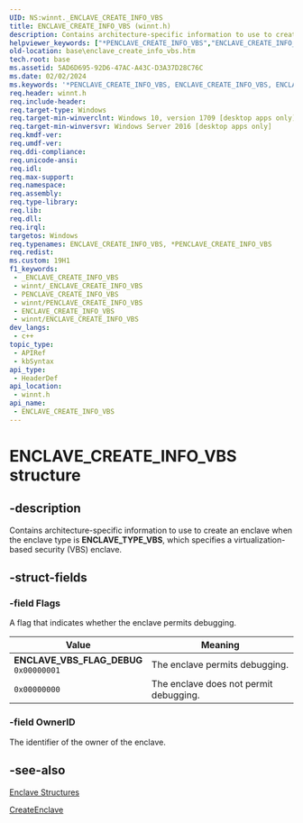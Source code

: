 ```yaml
---
UID: NS:winnt._ENCLAVE_CREATE_INFO_VBS
title: ENCLAVE_CREATE_INFO_VBS (winnt.h)
description: Contains architecture-specific information to use to create an enclave when the enclave type is ENCLAVE_TYPE_VBS, which specifies a virtualization-based security (VBS) enclave.
helpviewer_keywords: ["*PENCLAVE_CREATE_INFO_VBS","ENCLAVE_CREATE_INFO_VBS","ENCLAVE_CREATE_INFO_VBS structure","ENCLAVE_VBS_FLAG_DEBUG","PENCLAVE_CREATE_INFO_VBS","PENCLAVE_CREATE_INFO_VBS structure pointer","base.enclave_create_info_vbs","winnt/ENCLAVE_CREATE_INFO_VBS","winnt/PENCLAVE_CREATE_INFO_VBS"]
old-location: base\enclave_create_info_vbs.htm
tech.root: base
ms.assetid: 5AD6D695-92D6-47AC-A43C-D3A37D28C76C
ms.date: 02/02/2024
ms.keywords: '*PENCLAVE_CREATE_INFO_VBS, ENCLAVE_CREATE_INFO_VBS, ENCLAVE_CREATE_INFO_VBS structure, ENCLAVE_VBS_FLAG_DEBUG, PENCLAVE_CREATE_INFO_VBS, PENCLAVE_CREATE_INFO_VBS structure pointer, base.enclave_create_info_vbs, winnt/ENCLAVE_CREATE_INFO_VBS, winnt/PENCLAVE_CREATE_INFO_VBS'
req.header: winnt.h
req.include-header: 
req.target-type: Windows
req.target-min-winverclnt: Windows 10, version 1709 [desktop apps only]
req.target-min-winversvr: Windows Server 2016 [desktop apps only]
req.kmdf-ver: 
req.umdf-ver: 
req.ddi-compliance: 
req.unicode-ansi: 
req.idl: 
req.max-support: 
req.namespace: 
req.assembly: 
req.type-library: 
req.lib: 
req.dll: 
req.irql: 
targetos: Windows
req.typenames: ENCLAVE_CREATE_INFO_VBS, *PENCLAVE_CREATE_INFO_VBS
req.redist: 
ms.custom: 19H1
f1_keywords:
 - _ENCLAVE_CREATE_INFO_VBS
 - winnt/_ENCLAVE_CREATE_INFO_VBS
 - PENCLAVE_CREATE_INFO_VBS
 - winnt/PENCLAVE_CREATE_INFO_VBS
 - ENCLAVE_CREATE_INFO_VBS
 - winnt/ENCLAVE_CREATE_INFO_VBS
dev_langs:
 - c++
topic_type:
 - APIRef
 - kbSyntax
api_type:
 - HeaderDef
api_location:
 - winnt.h
api_name:
 - ENCLAVE_CREATE_INFO_VBS
---
```


# ENCLAVE_CREATE_INFO_VBS structure

## -description

Contains architecture-specific information to use to create an enclave when the enclave type is **ENCLAVE_TYPE_VBS**, which specifies a virtualization-based security (VBS) enclave.

## -struct-fields

### -field Flags

A flag that indicates whether the enclave permits debugging.

| Value | Meaning |
|-------|---------|
| **ENCLAVE_VBS_FLAG_DEBUG**<br/>`0x00000001` | The enclave permits debugging. |
| `0x00000000` | The enclave does not permit debugging. |

### -field OwnerID

The identifier of the owner of the enclave.

## -see-also

[Enclave Structures](/windows/win32/trusted-execution/enclaves-structures)

[CreateEnclave](../enclaveapi/nf-enclaveapi-createenclave.md)
